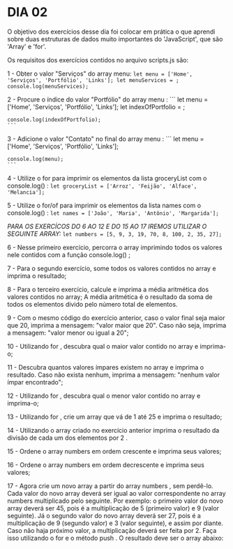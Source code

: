 # DIA 02

O objetivo dos exercícios desse dia foi colocar em prática o que aprendi sobre duas estruturas de dados muito importantes do 'JavaScript', que são 'Array' e 'for'.

Os requisitos dos exercícios contidos no arquivo scripts.js são:

1 - Obter o valor "Serviços" do array menu:
    ```
    let menu = ['Home', 'Serviços', 'Portfólio', 'Links'];
    let menuServices = ;
    console.log(menuServices);
    ```

2 - Procure o índice do valor "Portfólio" do array menu :
    ```
    let menu = ['Home', 'Serviços', 'Portfólio', 'Links'];
    let indexOfPortfolio = ;

    console.log(indexOfPortfolio);
    ```

3 - Adicione o valor "Contato" no final do array menu : 
    ```
    let menu = ['Home', 'Serviços', 'Portfólio', 'Links'];

    console.log(menu);
    ```

4 - Utilize o for para imprimir os elementos da lista groceryList com o console.log() :
    ```
    let groceryList = ['Arroz', 'Feijão', 'Alface', 'Melancia'];
    ```

5 - Utilize o for/of para imprimir os elementos da lista names com o console.log() :
    ```
    let names = ['João', 'Maria', 'Antônio', 'Margarida'];
    ```

_PARA OS EXERCÍCOS DO 6 AO 12 E DO 15 AO 17 IREMOS UTILIZAR O SEGUINTE ARRAY:_
    ```
    let numbers = [5, 9, 3, 19, 70, 8, 100, 2, 35, 27];
    ```

6 - Nesse primeiro exercício, percorra o array imprimindo todos os valores nele contidos com a função console.log() ;

7 - Para o segundo exercício, some todos os valores contidos no array e imprima o resultado;

8 - Para o terceiro exercício, calcule e imprima a média aritmética dos valores contidos no array;
    A média aritmética é o resultado da soma de todos os elementos divido pelo número total de elementos.

9 - Com o mesmo código do exercício anterior, caso o valor final seja maior que 20, imprima a mensagem: "valor maior que 20". Caso não seja, imprima a mensagem: "valor menor ou igual a 20";

10 - Utilizando for , descubra qual o maior valor contido no array e imprima-o;

11 - Descubra quantos valores ímpares existem no array e imprima o resultado. Caso não exista nenhum, imprima a mensagem: "nenhum valor ímpar encontrado";

12 - Utilizando for , descubra qual o menor valor contido no array e imprima-o;

13 - Utilizando for , crie um array que vá de 1 até 25 e imprima o resultado;

14 - Utilizando o array criado no exercício anterior imprima o resultado da divisão de cada um dos elementos por 2 .

15 - Ordene o array numbers em ordem crescente e imprima seus valores;

16 - Ordene o array numbers em ordem decrescente e imprima seus valores;

17 - Agora crie um novo array a partir do array numbers , sem perdê-lo. Cada valor do novo array deverá ser igual ao valor correspondente no array numbers multiplicado pelo seguinte. Por exemplo: o primeiro valor do novo array deverá ser 45, pois é a multiplicação de 5 (primeiro valor) e 9 (valor seguinte). Já o segundo valor do novo array deverá ser 27, pois é a multiplicação de 9 (segundo valor) e 3 (valor seguinte), e assim por diante. Caso não haja próximo valor, a multiplicação deverá ser feita por 2. Faça isso utilizando o for e o método push . O resultado deve ser o array abaixo:

